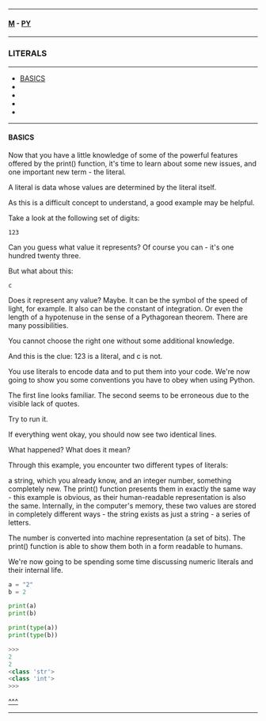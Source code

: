 
---

#### [M](https://github.com/ttltrk/TTT/blob/master/menu.md) - [PY](https://github.com/ttltrk/TTT/blob/master/PY/PY.md)

---

### LITERALS

---

* [BASICS](#BASICS)
* [](#)
* [](#)
* [](#)
* [](#)

---

#### BASICS

Now that you have a little knowledge of some of the powerful features offered by the print() function, it's time to learn about some new issues, and one important new term - the literal.

A literal is data whose values are determined by the literal itself.

As this is a difficult concept to understand, a good example may be helpful.

Take a look at the following set of digits:

```
123
```

Can you guess what value it represents? Of course you can - it's one hundred twenty three.

But what about this:

```
c
```

Does it represent any value? Maybe. It can be the symbol of the speed of light, for example. It also can be the constant of integration. Or even the length of a hypotenuse in the sense of a Pythagorean theorem. There are many possibilities.

You cannot choose the right one without some additional knowledge.

And this is the clue: 123 is a literal, and c is not.

You use literals to encode data and to put them into your code. We're now going to show you some conventions you have to obey when using Python.

The first line looks familiar. The second seems to be erroneous due to the visible lack of quotes.

Try to run it.

If everything went okay, you should now see two identical lines.

What happened? What does it mean?

Through this example, you encounter two different types of literals:

a string, which you already know,
and an integer number, something completely new.
The print() function presents them in exactly the same way - this example is obvious, as their human-readable representation is also the same. Internally, in the computer's memory, these two values are stored in completely different ways - the string exists as just a string - a series of letters.

The number is converted into machine representation (a set of bits). The print() function is able to show them both in a form readable to humans.

We're now going to be spending some time discussing numeric literals and their internal life.

```py
a = "2"
b = 2

print(a)
print(b)

print(type(a))
print(type(b))

>>>
2
2
<class 'str'>
<class 'int'>
>>>
```

[^^^](#LITERALS)

---
